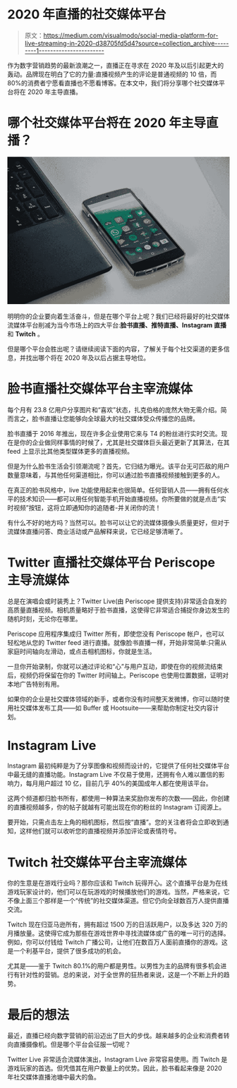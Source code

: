 # 2020 年直播的社交媒体平台

> 原文：<https://medium.com/visualmodo/social-media-platform-for-live-streaming-in-2020-d38705fd5d4?source=collection_archive---------1----------------------->

作为数字营销趋势的最新浪潮之一，直播正在寻求在 2020 年及以后引起更大的轰动。品牌现在明白了它的力量:直播视频产生的评论是普通视频的 10 倍，而 80%的消费者宁愿看直播也不愿看博客。在本文中，我们将分享哪个社交媒体平台将在 2020 年主导直播。

# 哪个社交媒体平台将在 2020 年主导直播？

![](img/f03e9d06fb21bdd62b90adc3dce7eb01.png)

明明你的企业要向着生活奋斗，但是在哪个平台上呢？我们已经将最好的社交媒体流媒体平台削减为当今市场上的四大平台:**脸书直播、推特直播、Instagram 直播**和 **Twitch** 。

但是哪个平台会胜出呢？请继续阅读下面的内容，了解关于每个社交渠道的更多信息，并找出哪个将在 2020 年及以后占据主导地位。

# 脸书直播社交媒体平台主宰流媒体

每个月有 23.8 亿用户分享图片和“喜欢”状态，扎克伯格的庞然大物无需介绍。简而言之，脸书直播让您能够向全球最大的社交媒体受众传播您的品牌。

脸书直播于 2016 年推出，现在许多企业使用它来与 T4 的粉丝进行实时交流。现在是你的企业做同样事情的时候了，尤其是社交媒体巨头最近更新了其算法，在其 feed 上显示比其他类型媒体更多的直播视频。

但是为什么脸书生活会引领潮流呢？首先，它归结为曝光。该平台无可匹敌的用户数量意味着，与其他任何渠道相比，你可以通过脸书直播视频接触到更多的人。

在真正的脸书风格中，live 功能使用起来也很简单。任何营销人员——拥有任何水平的技术知识——都可以用任何智能手机开始直播视频。你所要做的就是点击“实时视频”按钮，这将立即通知你的追随者-并关闭你的流！

有什么不好的地方吗？当然可以。脸书可以让它的流媒体摄像头质量更好，但对于流媒体直播问答、商业活动或产品解释来说，它已经足够清晰了。

# Twitter 直播社交媒体平台 Periscope 主导流媒体

总是在演唱会或时装秀上？Twitter Live(由 Periscope 提供支持)非常适合自发的高质量直播视频。相机质量略好于脸书直播，这使得它非常适合捕捉你身边发生的随机时刻，无论你在哪里。

Periscope 应用程序集成归 Twitter 所有，即使您没有 Periscope 帐户，也可以轻松地从您的 Twitter feed 进行直播。就像脸书直播一样，开始非常简单:只需从家庭时间轴向左滑动，或点击相机图标，你就是生活。

一旦你开始录制，你就可以通过评论和“心”与用户互动，即使在你的视频流结束后，视频仍将保留在你的 Twitter 时间轴上。Periscope 也使用位置数据，证明对本地广告特别有用。

如果你的企业是社交媒体领域的新手，或者你没有时间整天发微博，你可以随时使用社交媒体发布工具——如 Buffer 或 Hootsuite——来帮助你制定社交内容计划。

# Instagram Live

Instagram 最初纯粹是为了分享图像和视频而设计的，它提供了任何社交媒体平台中最无缝的直播功能。Instagram Live 不仅易于使用，还拥有令人难以置信的影响力，每月用户超过 10 亿，目前几乎 40%的美国成年人都在使用该平台。

这两个频道都归脸书所有，都使用一种算法来奖励你发布的次数——因此，你创建的直播视频越多，你的帖子就越有可能出现在你的粉丝的 Instagram 订阅源上。

要开始，只需点击左上角的相机图标，然后按“直播”。您的关注者将会立即收到通知，这样他们就可以收听您的直播视频并添加评论或表情符号。

# Twitch 社交媒体平台主宰流媒体

你的生意是在游戏行业吗？那你应该和 Twitch 玩得开心。这个直播平台是为在线游戏玩家设计的，他们可以在玩游戏的时候播放他们的游戏。当然，严格来说，它不像上面三个那样是一个“传统”的社交媒体渠道。但它仍向全球数百万人提供直播交流。

Twitch 现在归亚马逊所有，拥有超过 1500 万的日活跃用户，以及多达 320 万的月播放量。这使得它成为那些在游戏世界中寻找流媒体或广告的唯一可行的选择。例如，你可以付钱给 Twitch 广播公司，让他们在数百万人面前直播你的游戏。这是一个利基平台，提供了很多成功的机会。

尤其是——鉴于 Twitch 80.1%的用户都是男性。以男性为主的品牌有很多机会进行有针对性的营销。总的来说，对于全世界的狂热者来说，这是一个不断上升的趋势。

# 最后的想法

最近，直播已经向数字营销的前沿迈出了巨大的步伐。越来越多的企业和消费者转向直播摄像机。但是哪个平台会征服一切呢？

Twitter Live 非常适合流媒体演出，Instagram Live 非常容易使用。而 Twitch 是游戏玩家的首选。但凭借其在用户数量上的优势。因此，脸书看起来像是 2020 年社交媒体直播池塘中最大的鱼。